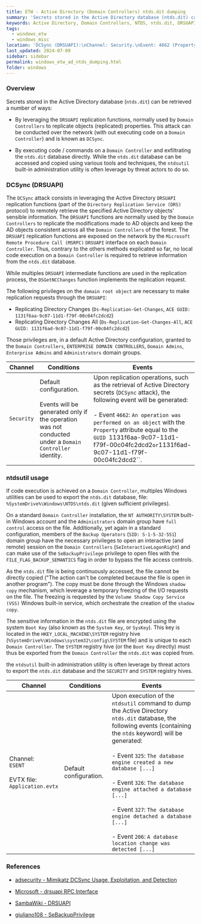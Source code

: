 ```yaml
---
title: ETW - Active Directory (Domain Controllers) ntds.dit dumping
summary: 'Secrets stored in the Active Directory database (ntds.dit) can be retrieved a number of ways:\n\n- By leveraging the DRSUAPI replication functions, normally used by Domain Controllers to replicate objects (replicated) properties. This attack can be conducted over the network (with out executing code on a Domain Controller) and is known as "DCSync".\n\n - By executing code / commands on a Domain Controller and exfiltrating the ntds.dit database directly. While the ntds.dit database can be accessed and copied using various tools and techniques, the "ntdsutil" built-in administration utility is often leverage by threat actors to do so.'
keywords: Active Directory, Domain Controllers, NTDS, ntds.dit, DRSUAPI, DCSync, 4662, 1131f6aa-9c07-11d1-f79f-00c04fc2dcd, 1131f6ad-9c07-11d1-f79f-00c04fc2dcd2, ntdsutil, ESENT, 325, 326, 327, 206
tags:
  - windows_etw
  - windows_misc
location: 'DCSync (DRSUAPI):\nChannel: Security.\nEvent: 4662 (Property "1131f6aa-9c07-11d1-f79f-00c04fc2dcd" or "1131f6ad-9c07-11d1-f79f-00c04fc2dcd2").\n\n NTDS export using ntdsutil:\nChannel: ESENT (Application.evtx).\nEvents: 206, 325, 326, 327'
last_updated: 2024-07-09
sidebar: sidebar
permalink: windows_etw_ad_ntds_dumping.html
folder: windows
---
```


### Overview

Secrets stored in the Active Directory database (`ntds.dit`) can be retrieved a
number of ways:

  - By leveraging the `DRSUAPI` replication functions, normally used by
    `Domain Controllers` to replicate objects (replicated) properties. This
    attack can be conducted over the network (with out executing code on a
    `Domain Controller`) and is known as `DCSync`.

  - By executing code / commands on a `Domain Controller` and exfiltrating
    the `ntds.dit` database directly. While the `ntds.dit` database can be
    accessed and copied using various tools and techniques, the `ntdsutil`
    built-in administration utility is often leverage by threat actors to
    do so.

### DCSync (DRSUAPI)

The `DCSync` attack consists in leveraging the Active Directory `DRSUAPI`
replication functions (part of the `Directory Replication Service (DRS)`
protocol) to remotely retrieve the specified Active Directory objects' sensible
information. The `DRSUAPI` functions are normally used by the
`Domain Controllers` to replicate the modifications made to AD objects and keep
the AD objects consistent across all the `Domain Controllers` of the forest.
The `DRSUAPI` replication functions are exposed on the network by the
`Microsoft Remote Procedure Call (MSRPC)` `DRSUAPI` interface on each `Domain
Controller`. Thus, contrary to the others methods explicated so far, no local
code execution on a `Domain Controller` is required to retrieve information
from the `ntds.dit` database.

While multiples `DRSUAPI` intermediate functions are used in the replication
process, the `DSGetNCChanges` function implements the replication request.

The following privileges on the `domain root object` are necessary to make
replication requests through the `DRSUAPI`:
  - Replicating Directory Changes (`Ds-Replication-Get-Changes`,
    `ACE GUID: 1131f6aa-9c07-11d1-f79f-00c04fc2dcd2`)
  - Replicating Directory Changes All (`Ds-Replication-Get-Changes-All`,
    `ACE GUID: 1131f6ad-9c07-11d1-f79f-00c04fc2dcd2`)

Those privileges are, in a default Active Directory configuration, granted to
the `Domain Controllers`, `ENTERPRISE DOMAIN CONTROLLERS`, `Domain Admins`,
`Enterprise Admins` and `Administrators` domain groups.

| Channel | Conditions | Events |
|---------|------------|--------|
| `Security` | Default configuration. <br><br> Events will be generated only if the operation was not conducted under a `Domain Controller` identity. | Upon replication operations, such as the retrieval of Active Directory secrets (`DCSync` attack), the following event will be generated: <br><br> - Event `4662`: `An operation was performed on an object` with the `Property` attribute equal to the `GUID `1131f6aa-9c07-11d1-f79f-00c04fc2dcd2` or `1131f6ad-9c07-11d1-f79f-00c04fc2dcd2``. |

### ntdsutil usage

If code execution is achieved on a `Domain Controller`, multiples Windows
utilities can be used to export the `ntds.dit` database, file:
`%SystemDrive%\Windows\NTDS\ntds.dit` (given sufficient privileges).

On a standard `Domain Controller` installation, the `NT AUTHORITY\SYSTEM`
built-in Windows account and the `Administrators` domain group have
`full control` access on the file. Additionally, yet again in a standard
configuration, members of the `Backup Operators` (`SID: S-1-5-32-551`) domain
group have the necessary privileges to open an interactive (and remote) session
on the `Domain Controllers` (`SeInteractiveLogonRight`) and can make use of the
`SeBackupPrivilege` privilege to open files with the
`FILE_FLAG_BACKUP_SEMANTICS` flag in order to bypass the file access
controls.

As the `ntds.dit` file is being continuously accessed, the file cannot be
directly copied ("The action can't be completed because the file is open in
another program"). The copy must be done through the Windows `shadow copy`
mechanism, which leverage a temporary freezing of the I/O requests on the
file. The freezing is requested by the `Volume Shadow Copy Service (VSS)`
Windows built-in service, which orchestrate the creation of the `shadow copy`.

The sensitive information in the `ntds.dit` file are encrypted using the system
`Boot Key` (also known as the `System Key`, or `SysKey`). This key is located
in the `HKEY_LOCAL_MACHINE\SYSTEM` registry hive
(`%SystemDrive%\Windows\system32\config\SYSTEM` file) and is unique to each
`Domain Controller`. The `SYSTEM` registry hive (or the `Boot Key` directly)
must thus be exported from the `Domain Controller` the `ntds.dit` was copied
from.

the `ntdsutil` built-in administration utility is often leverage by threat
actors to export the `ntds.dit` database and the `SECURITY` and `SYSTEM`
registry hives.

| Channel | Conditions | Events |
|---------|------------|--------|
| Channel: <br> `ESENT` <br><br> EVTX file: <br> `Application.evtx` | Default configuration. | Upon execution of the `ntdsutil` command to dump the Active Directory `ntds.dit` database, the following events (containing the `ntds` keyword) will be generated: <br><br> - Event `325`: `The database engine created a new database [...]` <br><br> - Event `326`: `The database engine attached a database [...]` <br><br> - Event `327`: `The database engine detached a database [...]` <br><br> - Event `206`: `A database location change was detected [...]` |

### References

  - [adsecurity - Mimikatz DCSync Usage, Exploitation, and Detection](https://adsecurity.org/?p=1729)

  - [Microsoft - drsuapi RPC Interface](https://learn.microsoft.com/en-us/openspecs/windows_protocols/ms-drsr/58f33216-d9f1-43bf-a183-87e3c899c410)

  - [SambaWiki - DRSUAPI](https://wiki.samba.org/index.php/DRSUAPI)

  - [giuliano108 - SeBackupPrivilege](https://github.com/giuliano108/SeBackupPrivilege/blob/master/README.md)
